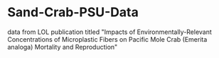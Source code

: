 # Sand-Crab-PSU-Data
data from LOL publication titled "Impacts of Environmentally-Relevant Concentrations of Microplastic Fibers on Pacific Mole Crab (Emerita analoga) Mortality and Reproduction"
